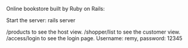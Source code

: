Online bookstore built by Ruby on Rails:

Start the server: rails server

/products to see the host view.
/shopper/list to see the customer view.
/access/login to see the login page. Username: remy, password: 12345

